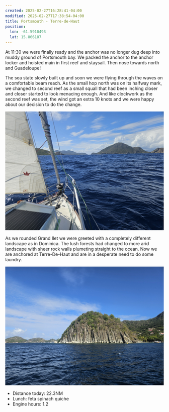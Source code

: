 ```yaml
---
created: 2025-02-27T16:28:41-04:00
modified: 2025-02-27T17:38:54-04:00
title: Portsmouth - Terre-de-Haut
position:
  lon: -61.5910493
  lat: 15.866187
---
```


At 11:30 we were finally ready and the anchor was no longer dug deep into muddy ground of Portsmouth bay. We packed the anchor to the anchor locker and hoisted main in first reef and staysail. Then nose towards north and Guadeloupe! 

The sea state slowly built up and soon we were flying through the waves on a comfortable beam reach. As the small hop north was on its halfway mark, we changed to second reef as a small squall that had been inching closer and closer started to look menacing enough.  And like clockwork as the second reef was set, the wind got an extra 10 knots and we were happy about our decision to do the change.

![Image](../2025/5ad63fa40b431b0b5b9ec3c432981b5c.jpg) 

As we rounded Grand Ilet we were greeted with a completely different landscape as in Dominica. The lush forests had changed to more arid landscape with sheer rock walls plumeting straight to the ocean. Now we are anchored at Terre-De-Haut and are in a desperate need to do some laundry.

![Image](../2025/d8f304e0f60a840d9d0f3871a24c7dff.jpg) 

* Distance today: 22.3NM
* Lunch: feta spinach quiche
* Engine hours: 1.2
